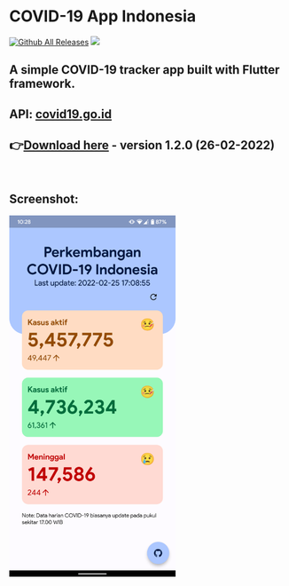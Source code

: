 # COVID-19 App Indonesia

[![Github All Releases](https://img.shields.io/github/downloads/ronaldichandra/covid19-app/total.svg)]()
![](https://img.shields.io/github/stars/ronaldichandra/covid19-app)

## A simple COVID-19 tracker app built with Flutter framework.

## API: [covid19.go.id](https://data.covid19.go.id/public/api/update.json)

## 👉[Download here](https://github.com/ronaldichandra/covid19-app/releases/download/1.2.0/app-release.apk) - version 1.2.0 (26-02-2022)

<br>

## Screenshot:

<img src="https://raw.githubusercontent.com/ronaldichandra/covid19-app/main/screenshots/ss3.png" width="300">
